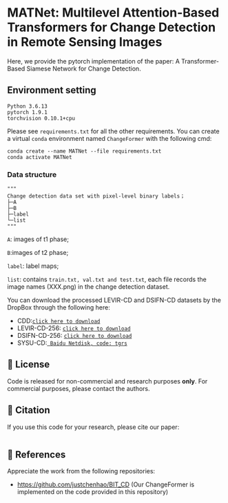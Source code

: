 # MATNet: Multilevel Attention-Based Transformers for Change Detection in Remote Sensing Images

Here, we provide the pytorch implementation of the paper: A Transformer-Based Siamese Network for Change Detection.

## Environment setting
```
Python 3.6.13
pytorch 1.9.1
torchvision 0.10.1+cpu
```

Please see `requirements.txt` for all the other requirements.
You can create a virtual ``conda`` environment named ``ChangeFormer`` with the following cmd:

```
conda create --name MATNet --file requirements.txt
conda activate MATNet
```

###  Data structure

```
"""
Change detection data set with pixel-level binary labels；
├─A
├─B
├─label
└─list
"""
```

`A`: images of t1 phase;

`B`:images of t2 phase;

`label`: label maps;

`list`: contains `train.txt, val.txt and test.txt`, each file records the image names (XXX.png) in the change detection dataset.



You can download the processed LEVIR-CD and DSIFN-CD datasets by the DropBox through the following here:
- CDD:[`click here to download`](https://aistudio.baidu.com/datasetdetail/89523)
- LEVIR-CD-256: [`click here to download`](https://www.dropbox.com/s/18fb5jo0npu5evm/LEVIR-CD256.zip)
- DSIFN-CD-256: [`click here to download`](https://www.dropbox.com/s/18fb5jo0npu5evm/LEVIR-CD256.zip)
- SYSU-CD:[` Baidu Netdisk, code: tgrs`](https://pan.baidu.com/share/init?surl=rux9Zxjc8yGsga28CSD0kg)


## :speech_balloon: License

Code is released for non-commercial and research purposes **only**. For commercial purposes, please contact the authors.

## :speech_balloon: Citation

If you use this code for your research, please cite our paper:

```

```

## :speech_balloon: References
Appreciate the work from the following repositories:

- https://github.com/justchenhao/BIT_CD (Our ChangeFormer is implemented on the code provided in this repository)

